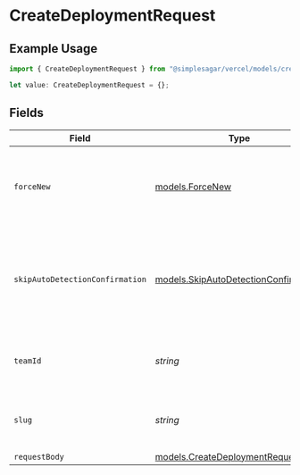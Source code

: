 # CreateDeploymentRequest

## Example Usage

```typescript
import { CreateDeploymentRequest } from "@simplesagar/vercel/models/createdeploymentop.js";

let value: CreateDeploymentRequest = {};
```

## Fields

| Field                                                                                | Type                                                                                 | Required                                                                             | Description                                                                          |
| ------------------------------------------------------------------------------------ | ------------------------------------------------------------------------------------ | ------------------------------------------------------------------------------------ | ------------------------------------------------------------------------------------ |
| `forceNew`                                                                           | [models.ForceNew](../models/forcenew.md)                                             | :heavy_minus_sign:                                                                   | Forces a new deployment even if there is a previous similar deployment               |
| `skipAutoDetectionConfirmation`                                                      | [models.SkipAutoDetectionConfirmation](../models/skipautodetectionconfirmation.md)   | :heavy_minus_sign:                                                                   | Allows to skip framework detection so the API would not fail to ask for confirmation |
| `teamId`                                                                             | *string*                                                                             | :heavy_minus_sign:                                                                   | The Team identifier to perform the request on behalf of.                             |
| `slug`                                                                               | *string*                                                                             | :heavy_minus_sign:                                                                   | The Team slug to perform the request on behalf of.                                   |
| `requestBody`                                                                        | [models.CreateDeploymentRequestBody](../models/createdeploymentrequestbody.md)       | :heavy_minus_sign:                                                                   | N/A                                                                                  |